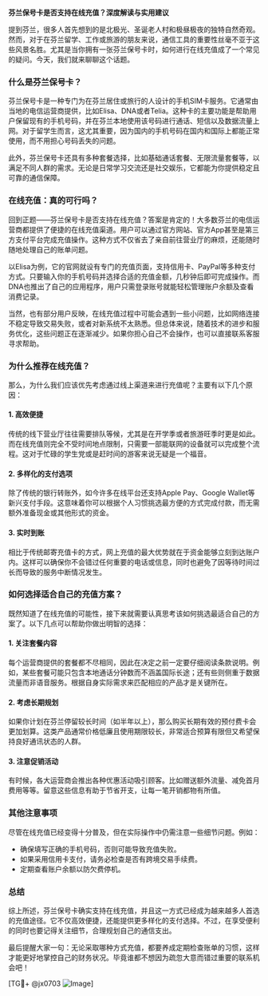 **芬兰保号卡是否支持在线充值？深度解读与实用建议**

提到芬兰，很多人首先想到的是北极光、圣诞老人村和极昼极夜的独特自然奇观。然而，对于在芬兰留学、工作或旅游的朋友来说，通信工具的重要性丝毫不亚于这些风景名胜。尤其是当你拥有一张芬兰保号卡时，如何进行在线充值成了一个常见的疑问。今天，我们就来聊聊这个话题。

### **什么是芬兰保号卡？**
芬兰保号卡是一种专门为在芬兰居住或旅行的人设计的手机SIM卡服务。它通常由当地的电信运营商提供，比如Elisa、DNA或者Telia。这种卡的主要功能是帮助用户保留现有的手机号码，并在芬兰本地使用该号码进行通话、短信以及数据流量上网。对于留学生而言，这尤其重要，因为国内的手机号码在国内和国际上都能正常使用，而不用担心号码丢失的问题。

此外，芬兰保号卡还具有多种套餐选择，比如基础通话套餐、无限流量套餐等，以满足不同人群的需求。无论是日常学习交流还是社交娱乐，它都能为你提供稳定且可靠的通信保障。

### **在线充值：真的可行吗？**
回到正题——芬兰保号卡是否支持在线充值？答案是肯定的！大多数芬兰的电信运营商都提供了便捷的在线充值渠道。用户可以通过官方网站、官方App甚至是第三方支付平台完成充值操作。这种方式不仅省去了亲自前往营业厅的麻烦，还能随时随地处理自己的账单问题。

以Elisa为例，它的官网就设有专门的充值页面，支持信用卡、PayPal等多种支付方式。只要输入你的手机号码并选择合适的充值金额，几秒钟后即可完成操作。而DNA也推出了自己的应用程序，用户只需登录账号就能轻松管理账户余额及查看消费记录。

当然，也有部分用户反映，在线充值过程中可能会遇到一些小问题，比如网络连接不稳定导致交易失败，或者对新系统不太熟悉。但总体来说，随着技术的进步和服务优化，这些问题正在逐渐减少。如果你担心自己不会操作，也可以直接联系客服寻求帮助。

### **为什么推荐在线充值？**
那么，为什么我们应该优先考虑通过线上渠道来进行充值呢？主要有以下几个原因：

#### **1. 高效便捷**
传统的线下营业厅往往需要排队等候，尤其是在开学季或者旅游旺季时更是如此。而在线充值则完全不受时间地点限制，只需要一部能联网的设备就可以完成整个流程。这对于忙碌的学生党或是赶时间的游客来说无疑是一个福音。

#### **2. 多样化的支付选项**
除了传统的银行转账外，如今许多在线平台还支持Apple Pay、Google Wallet等新兴支付手段。这意味着你可以根据个人习惯挑选最方便的方式完成付款，而无需额外准备现金或其他形式的资金。

#### **3. 实时到账**
相比于传统邮寄充值卡的方式，网上充值的最大优势就在于资金能够立刻到达账户内。这样可以确保你不会错过任何重要的电话或信息，同时也避免了因等待时间过长而导致的服务中断情况发生。

### **如何选择适合自己的充值方案？**
既然知道了在线充值的可能性，接下来就需要认真思考该如何挑选最适合自己的方案了。以下几点可以帮助你做出明智的选择：

#### **1. 关注套餐内容**
每个运营商提供的套餐都不尽相同，因此在决定之前一定要仔细阅读条款说明。例如，某些套餐可能只包含本地通话分钟数而不涵盖国际长途；还有些则侧重于数据流量而非语音服务。根据自身实际需求来匹配相应的产品才是关键所在。

#### **2. 考虑长期规划**
如果你计划在芬兰停留较长时间（如半年以上），那么购买长期有效的预付费卡会更加划算。这类产品通常价格低廉且使用期限较长，非常适合预算有限但又希望保持良好通讯状态的人群。

#### **3. 注意促销活动**
有时候，各大运营商会推出各种优惠活动吸引顾客。比如赠送额外流量、减免首月费用等等。留意这些信息有助于节省开支，让每一笔开销都物有所值。

### **其他注意事项**
尽管在线充值已经变得十分普及，但在实际操作中仍需注意一些细节问题。例如：

- 确保填写正确的手机号码，否则可能导致充值失败。
- 如果采用信用卡支付，请务必检查是否有跨境交易手续费。
- 定期查看账户余额以防欠费停机。

### **总结**
综上所述，芬兰保号卡确实支持在线充值，并且这一方式已经成为越来越多人首选的充值途径。它不仅高效便捷，还能提供更多样化的支付选择。不过，在享受便利的同时也要记得关注细节，合理规划自己的通信支出。

最后提醒大家一句：无论采取哪种方式充值，都要养成定期检查账单的习惯，这样才能更好地掌控自己的财务状况。毕竟谁都不想因为疏忽大意而错过重要的联系机会吧！

[TG💪+ @jx0703 ![Image](https://github.com/user-attachments/assets/dbca1d08-cadb-493c-b0ec-ad6f7a83f270)]